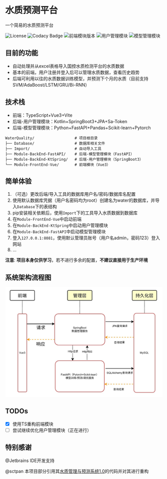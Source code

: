 # 水质预测平台
一个简易的水质预测平台

![License](https://img.shields.io/badge/License-MIT-yellow.svg)
![Codacy Badge](https://app.codacy.com/project/badge/Grade/751bdd64552340a09021094ab6366f87)
![前端模块版本](https://img.shields.io/badge/前端模块-3.0.1-blue.svg)
![用户管理模块](https://img.shields.io/badge/用户管理模块-0.2.1-blue.svg)
![模型管理模块](https://img.shields.io/badge/模型管理模块-0.2.0-blue.svg)

## 目前的功能
- 自动处理并从excel表格导入国控水质检测平台的水质数据
- 基本的前端，用户注册并登入后可以管理水质数据，查看历史趋势
- 后端可利用以往的水质数据训练模型，并预测下个月的水质（目前支持SVM/AdaBoost/LSTM/GRU/Bi-RNN）


## 技术栈
- 前端：TypeScript+Vue3+Vite
- 后端-用户管理模块：Kotlin+SpringBoot3+JPA+Sa-Token
- 后端-模型管理模块：Python+FastAPI+Pandas+Scikit-learn+Pytorch

```plaintext
WaterQuality/                  # 项目根目录
├── Database/                  # 数据库相关文件
├── Import/                    # 自动导入工具
├── Module-BackEnd-FastAPI/    # 后端-模型管理模块（FastAPI）
├── Module-BackEnd-KtSpring/   # 后端-用户管理模块（SpringBoot3）
└── Module-FrontEnd-Vue/       # 前端模块（Vue3）
```

## 简单体验
1. （可选）更改后端/导入工具的数据库用户名/密码/数据库名配置
2. 使用默认数据库凭据（用户名密码均为root）创建名为water的数据库，并导入`Database`下的表结构
3. pip安装相关依赖后，使用`Import`下的工具导入水质数据到数据库
4. 在`Module-FrontEnd-Vue`中启动前端
5. 在`Module-BackEnd-KtSpring`中启动用户管理模块
6. 在`Module-BackEnd-FastAPI`中启动模型管理模块
7. 登入`127.0.0.1:8081`，使用默认管理员账号（用户名admin，密码123）登入网站
8. ...

**注意**: **项目本身仅供学习**，若不进行多余的配置，**不建议直接用于生产环境**

## 系统架构流程图
![系统架构流程图](Flow.jpg)

## TODOs
- [x] 使用TS重构前端模块
- [ ] 尝试继续优化用户管理模块（正在进行）

## 特别感谢
@Jetbrains IDE开发支持

@sctpan 本项目部分引用其[水质管理与预测系统1.0](https://github.com/sctpan/WQMFS)的代码并对其进行重构